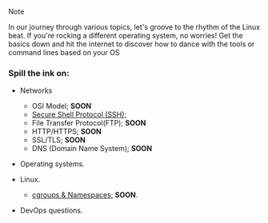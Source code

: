 > [!NOTE]
> In our journey through various topics, let's groove to the rhythm of the Linux beat. If you're rocking a different operating system, no worries! Get the basics down and hit the internet to discover how to dance with the tools or command lines based on your OS

### Spill the ink on:

- Networks
  -  OSI Model; **SOON**
  -  [Secure Shell Protocol (SSH);](https://github.com/SafrotTechUniverse/Insights.To.Different.Micro.Topics/tree/main/Networks/Secure%20Shell%20Protocol%20(SSH)%3B)
  -  File Transfer Protocol(FTP); **SOON**
  -  HTTP/HTTPS; **SOON**
  -  SSL/TLS; **SOON**
  -  DNS (Domain Name System); **SOON**
  
- Operating systems.
- Linux.
   - [cgroups & Namespaces;](https://github.com/SafrotTechUniverse/Insights.To.Different.Micro.Topics/blob/main/Linux/cgroups&Namespaces;/README.md#desc0) **SOON**.
- DevOps questions.
